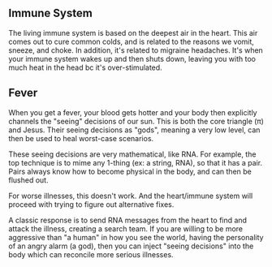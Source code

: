 ## Immune System

The living immune system is based on the deepest air in the heart. This air comes out to cure common colds, and is related to the reasons we vomit, sneeze, and choke. In addition, it's related to migraine headaches. It's when your immune system wakes up and then shuts down, leaving you with too much heat in the head bc it's over-stimulated.

## Fever

When you get a fever, your blood gets hotter and your body then explicitly channels the "seeing" decisions of our sun. This is both the core triangle (π) and Jesus. Their seeing decisions as "gods", meaning a very low level, can then be used to heal worst-case scenarios.

These seeing decisions are very mathematical, like RNA. For example, the top technique is to mime any 1-thing (ex: a string, RNA), so that it has a pair. Pairs always know how to become physical in the body, and can then be flushed out.

For worse illnesses, this doesn't work. And the heart/immune system will proceed with trying to figure out alternative fixes.

A classic response is to send RNA messages from the heart to find and attack the illness, creating a search team. If you are willing to be more aggressive than "a human" in how you see the world, having the personality of an angry alarm (a god), then you can inject "seeing decisions" into the body which can reconcile more serious illnesses.